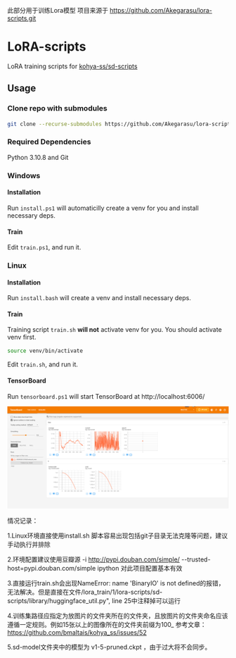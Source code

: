 此部分用于训练Lora模型
项目来源于
https://github.com/Akegarasu/lora-scripts.git


# LoRA-scripts

LoRA training scripts for [kohya-ss/sd-scripts](https://github.com/kohya-ss/sd-scripts.git)

## Usage

### Clone repo with submodules

```sh
git clone --recurse-submodules https://github.com/Akegarasu/lora-scripts
```

### Required Dependencies

Python 3.10.8 and Git

### Windows

#### Installation

Run `install.ps1` will automaticilly create a venv for you and install necessary deps.

#### Train

Edit `train.ps1`, and run it.

### Linux

#### Installation

Run `install.bash` will create a venv and install necessary deps.

#### Train

Training script `train.sh` **will not** activate venv for you. You should activate venv first.

```sh
source venv/bin/activate
```

Edit `train.sh`, and run it.

#### TensorBoard

Run `tensorboard.ps1` will start TensorBoard at http://localhost:6006/

![](./assets/tensorboard-example.png)




情况记录：

1.Linux环境直接使用install.sh 脚本容易出现包括git子目录无法克隆等问题，建议手动执行并排除

2.环境配置建议使用豆瓣源 -i http://pypi.douban.com/simple/ --trusted-host=pypi.douban.com/simple ipython 对此项目配置基本有效

3.直接运行train.sh会出现NameError: name 'BinaryIO' is not defined的报错，无法解决。但是直接在文件/lora_train/1/lora-scripts/sd-scripts/library/huggingface_util.py", line 25中注释掉可以运行

4.训练集路径应指定为放图片的文件夹所在的文件夹，且放图片的文件夹命名应该遵循一定规则。例如15张以上的图像所在的文件夹前缀为100_
    参考文章：https://github.com/bmaltais/kohya_ss/issues/52

5.sd-model文件夹中的模型为 v1-5-pruned.ckpt ，由于过大将不会同步。
